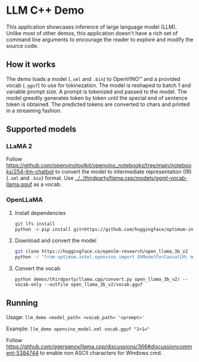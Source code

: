 # LLM C++ Demo

This application showcases inference of large language model (LLM). Unlike most of other demos, this application doesn't have a rich set of command line arguments to encourage the reader to explore and modify the source code.

## How it works

The demo loads a model (`.xml` and `.bin`) to OpenVINO™ and a provided vocab (`.gguf`) to use for tokinezation. The model is reshaped to batch 1 and variable prompt size. A prompt is tokenized and passed to the model. The model greedily generates token by token until the special end of sentence token is obtained. The predicted tokens are converted to chars and printed in a streaming fashion.

## Supported models

### LLaMA 2

Follow https://github.com/openvinotoolkit/openvino_notebooks/tree/main/notebooks/254-llm-chatbot to convert the model to intermediate representation (IR) (`.xml` and `.bin`) format. Use [../../thirdparty/llama.cpp/models/ggml-vocab-llama.gguf](../../thirdparty/llama.cpp/models/ggml-vocab-llama.gguf) as a vocab.

### OpenLLaMA

1. Install dependencies

   ```sh
   git lfs install
   python -m pip install git+https://github.com/huggingface/optimum-intel.git
   ```

2. Download and convert the model

   ```sh
   git clone https://huggingface.co/openlm-research/open_llama_3b_v2
   python -c "from optimum.intel.openvino import OVModelForCausalLM; model = OVModelForCausalLM.from_pretrained('open_llama_3b_v2', export=True); model.save_pretrained('.')"
   ```

3. Convert the vocab

   `python demos/thirdparty/llama.cpp/convert.py open_llama_3b_v2/ --vocab-only --outfile open_llama_3b_v2/vocab.gguf`

## Running

Usage: `llm_demo <model_path> <vocab_path> '<prompt>'`

Example: `llm_demo openvino_model.xml vocab.gguf "1+1="`

Follow https://github.com/ggerganov/llama.cpp/discussions/366#discussioncomment-5384744 to enable non ASCII characters for Windows cmd.
